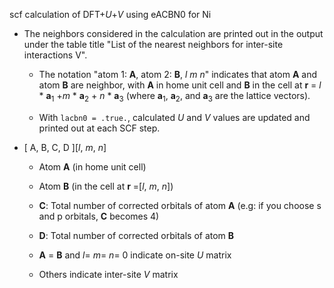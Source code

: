 scf calculation of DFT+*U*+*V* using eACBN0 for Ni

   - The neighbors considered in the calculation are printed out in the output under the table title "List of the nearest neighbors for inter-site interactions V".

     - The notation "atom 1: **A**, atom 2: **B**, *l m n*" indicates that atom **A** and atom **B** are neighbor, with **A** in home unit cell and **B** in the cell at **r** = *l* * **a**<sub>1</sub> +*m* * **a**<sub>2</sub> + *n* * **a**<sub>3</sub> (where **a**<sub>1</sub>, **a**<sub>2</sub>, and **a**<sub>3</sub> are the lattice vectors).

     - With `lacbn0 = .true.`, calculated *U* and *V* values are updated and printed out at each SCF step.

   - [ A, B, C, D ][*l*, *m*, *n*]

     - Atom **A** (in home unit cell)
     - Atom **B** (in the cell at **r** =[*l*, *m*, *n*])
  
     - **C**: Total number of corrected orbitals of atom **A** (e.g: if you choose s and p orbitals, **C** becomes 4)
     - **D**: Total number of corrected orbitals of atom **B**

     - **A** = **B** and *l*= *m*= *n*= 0 indicate on-site *U* matrix
     - Others indicate inter-site *V* matrix
